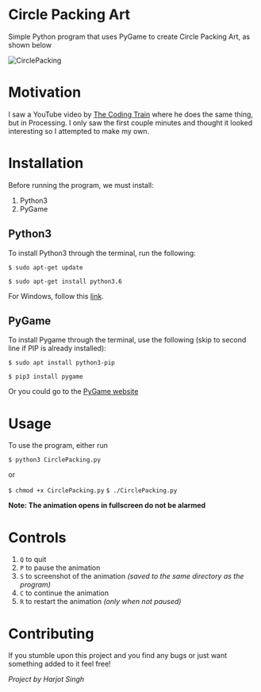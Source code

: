 # Circle Packing Art
Simple Python program that uses PyGame to create Circle Packing Art, as shown below

![CirclePacking](https://i.imgur.com/Ytmiau5.gif)

# Motivation
I saw a YouTube video by [The Coding Train](https://youtu.be/QHEQuoIKgNE) where he does the same thing, but in Processing. I only saw the first couple minutes and thought it looked interesting so I attempted to make my own. 

# Installation 
Before running the program, we must install:
1. Python3
2. PyGame

## Python3
To install Python3 through the terminal, run the following:

`$ sudo apt-get update`

`$ sudo apt-get install python3.6`

For Windows, follow this [link](https://www.python.org/downloads/windows/).

## PyGame
To install Pygame through the terminal, use the following (skip to second line if PIP is already installed):

`$ sudo apt install python3-pip`

`$ pip3 install pygame`

Or you could go to the [PyGame website](https://www.pygame.org/news)

# Usage
To use the program, either run

`$ python3 CirclePacking.py`

or

`$ chmod +x CirclePacking.py`
`$ ./CirclePacking.py`

**Note: The animation opens in fullscreen do not be alarmed**

# Controls
1. `Q` to quit
2. `P` to pause the animation
3. `S` to screenshot of the animation *(saved to the same directory as the program)*
4. `C` to continue the animation
5. `R` to restart the animation *(only when not paused)*

# Contributing
If you stumble upon this project and you find any bugs or just want something added to it feel free!
 
*Project by Harjot Singh*

